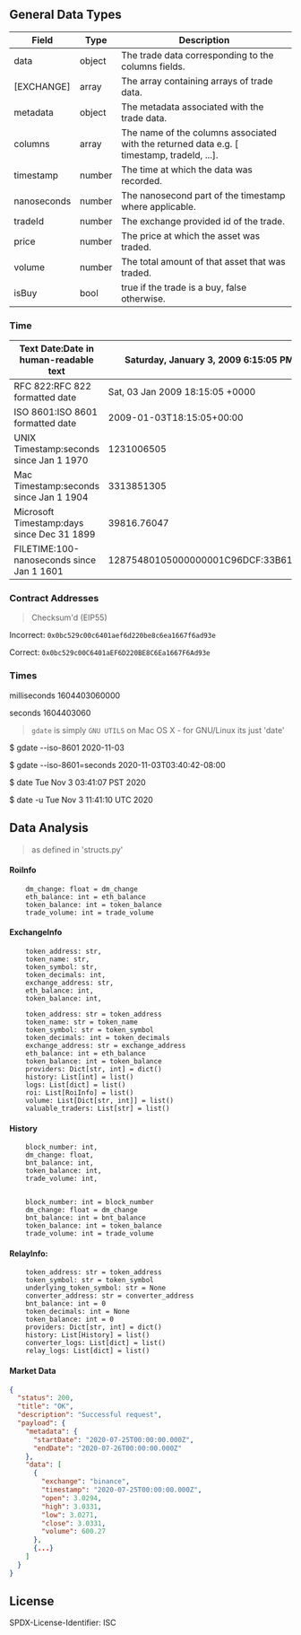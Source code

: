 ## General Data Types

| **Field** | **Type** | **Description** |
| --- | --- | --- |
| data | object | The trade data corresponding to the columns fields\. |
| \[EXCHANGE\] | array | The array containing arrays of trade data\. |
| metadata | object | The metadata associated with the trade data\. |
| columns | array | The name of the columns associated with the returned data e\.g\. \[ timestamp, tradeId, \.\.\.\]\. |
| timestamp | number | The time at which the data was recorded\. |
| nanoseconds | number | The nanosecond part of the timestamp where applicable\. |
| tradeId | number | The exchange provided id of the trade\. |
| price | number | The price at which the asset was traded\. |
| volume | number | The total amount of that asset that was traded\. |
| isBuy | bool | true if the trade is a buy, false otherwise\. |

### Time

| **Text Date:Date in human\-readable text** | **Saturday, January 3, 2009 6:15:05 PM** |
| ------------------------------------------ | ---------------------------------------- |
| RFC 822:RFC 822 formatted date             | Sat, 03 Jan 2009 18:15:05 \+0000         |
| ISO 8601:ISO 8601 formatted date           | 2009\-01\-03T18:15:05\+00:00             |
| UNIX Timestamp:seconds since Jan 1 1970    | 1231006505                               |
| Mac Timestamp:seconds since Jan 1 1904     | 3313851305                               |
| Microsoft Timestamp:days since Dec 31 1899 | 39816\.76047                             |
| FILETIME:100\-nanoseconds since Jan 1 1601 | 12875480105000000001C96DCF:33B61A80      |

### Contract Addresses

> Checksum'd (EIP55)

Incorrect: `0x0bc529c00c6401aef6d220be8c6ea1667f6ad93e`

Correct: `0x0bc529c00C6401aEF6D220BE8C6Ea1667F6Ad93e`

### Times

milliseconds 1604403060000

seconds 1604403060

> `gdate` is simply `GNU UTILS` on Mac OS X - for GNU/Linux its just 'date'

\$ gdate --iso-8601 2020-11-03

\$ gdate --iso-8601=seconds 2020-11-03T03:40:42-08:00

\$ date Tue Nov 3 03:41:07 PST 2020

\$ date -u Tue Nov 3 11:41:10 UTC 2020


## Data Analysis 

> as defined in 'structs.py'

#### RoiInfo

        dm_change: float = dm_change
        eth_balance: int = eth_balance
        token_balance: int = token_balance
        trade_volume: int = trade_volume

#### ExchangeInfo

        token_address: str,
        token_name: str,
        token_symbol: str,
        token_decimals: int,
        exchange_address: str,
        eth_balance: int,
        token_balance: int,

        token_address: str = token_address
        token_name: str = token_name
        token_symbol: str = token_symbol
        token_decimals: int = token_decimals
        exchange_address: str = exchange_address
        eth_balance: int = eth_balance
        token_balance: int = token_balance
        providers: Dict[str, int] = dict()
        history: List[int] = list()
        logs: List[dict] = list()
        roi: List[RoiInfo] = list()
        volume: List[Dict[str, int]] = list()
        valuable_traders: List[str] = list()

#### History

        block_number: int,
        dm_change: float,
        bnt_balance: int,
        token_balance: int,
        trade_volume: int,


        block_number: int = block_number
        dm_change: float = dm_change
        bnt_balance: int = bnt_balance
        token_balance: int = token_balance
        trade_volume: int = trade_volume


#### RelayInfo:

        token_address: str = token_address
        token_symbol: str = token_symbol
        underlying_token_symbol: str = None
        converter_address: str = converter_address
        bnt_balance: int = 0
        token_decimals: int = None
        token_balance: int = 0
        providers: Dict[str, int] = dict()
        history: List[History] = list()
        converter_logs: List[dict] = list()
        relay_logs: List[dict] = list()




#### Market Data

```json
{
  "status": 200,
  "title": "OK",
  "description": "Successful request",
  "payload": {
    "metadata": {
      "startDate": "2020-07-25T00:00:00.000Z",
      "endDate": "2020-07-26T00:00:00.000Z"
    },
    "data": [
      {
        "exchange": "binance",
        "timestamp": "2020-07-25T00:00:00.000Z",
        "open": 3.0294,
        "high": 3.0331,
        "low": 3.0271,
        "close": 3.0331,
        "volume": 600.27
      },
      {...}
    ]
  }
}
```

## License

SPDX-License-Identifier: ISC
